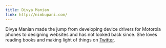 ```yaml
---
title: Divya Manian
link: http://nimbupani.com/
---
```


Divya Manian made the jump from developing device drivers for Motorola phones to designing websites and has not looked back since. She loves reading books and making light of things on [Twitter](https://twitter.com/divya).